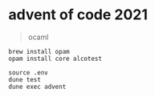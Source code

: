# advent of code 2021

> ocaml

```shell
brew install opam
opam install core alcotest

source .env
dune test
dune exec advent
```


